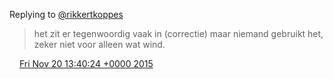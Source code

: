 Replying to [@rikkertkoppes](https://twitter.com/DromerDenker/status/667698278218223616)

> het zit er tegenwoordig vaak in \(correctie\) maar niemand gebruikt het, zeker niet voor alleen wat wind\.

<img src="../../media/tweet.ico" width="12" /> [Fri Nov 20 13:40:24 +0000 2015](https://twitter.com/DromerDenker/status/667699011864936449)